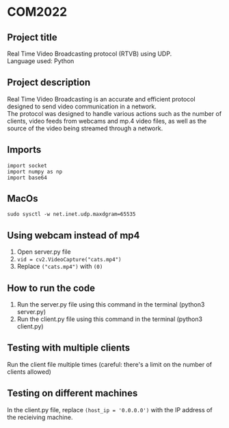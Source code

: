 # COM2022

## Project title
Real Time Video Broadcasting protocol (RTVB) using UDP.\
Language used: Python


## Project description
Real Time Video Broadcasting is an accurate and efficient protocol designed to send video communication in a network. \
The protocol was designed to handle various actions such as the number of clients, video feeds from webcams and mp.4 video files, as well as the source of the video being streamed through a network. 


## Imports
`import socket`\
`import numpy as np`\
`import base64`



## MacOs
`sudo sysctl -w net.inet.udp.maxdgram=65535`


## Using webcam instead of mp4
1. Open server.py file
2. `vid = cv2.VideoCapture("cats.mp4")`
3. Replace `("cats.mp4")` with `(0)`


## How to run the code
1. Run the server.py file using this command in the terminal (python3 server.py)
2. Run the client.py file using this command in the terminal (python3 client.py)


## Testing with multiple clients
Run the client file multiple times (careful: there's a limit on the number of clients allowed)
 
## Testing on different machines
 In the client.py file, replace `(host_ip = '0.0.0.0')` with the IP address of the recieiving machine. 
 
